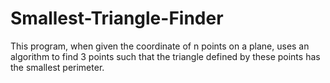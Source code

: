 # Smallest-Triangle-Finder
This program, when given the coordinate of n points on a plane, uses an algorithm to find 3 points such that the triangle defined by these points has the smallest perimeter.
